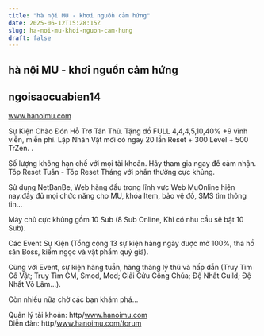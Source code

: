 ```yaml
---
title: "hà nội MU - khơi nguồn cảm hứng"
date: 2025-06-12T15:28:15Z
slug: ha-noi-mu-khoi-nguon-cam-hung
draft: false
---
```


## hà nội MU - khơi nguồn cảm hứng

## ngoisaocuabien14

www.hanoimu.com​

   Sự Kiện Chào Đón Hỗ Trợ Tân Thủ.​ Tặng đồ FULL   4,4,4,5,10,40% +9 vĩnh viễn, miễn   phí. 
Lập Nhân Vật mới có   ngay 20 lần Reset + 300 Level + 500 TrZen. 
.​  

Số lượng không hạn chế với mọi tài khoản. 
Hãy tham gia ngay để cảm nhận.​  
Tốp Reset Tuần - Tốp   Reset Tháng với phần thưởng cực khủng. 

Sử  dụng NetBanBe, Web   hàng đầu trong lĩnh vực Web MuOnline hiện nay.đầy đủ mọi chức năng cho   MU, khóa Item, bảo vệ đồ, SMS tìm thông  tin...  
     
Máy chủ cực khủng gồm   10 Sub (8 Sub Online, Khi có nhu cầu sẽ bật 10   Sub). 

Các Event Sự Kiện   (Tổng cộng 13 sự kiện hàng ngày được mở 100%, tha hồ săn Boss, kiếm  ngọc  và vật phẩm quý giá). 

Cùng với Event, sự   kiện hàng tuần, hàng thàng lý thú và hấp dẫn (Truy Tìm Cổ   Vật; Truy Tìm GM, Smod, Mod; Giải Cứu Công Chúa; Đệ Nhất Guild; Đệ   Nhất Võ Lâm...). 


Còn nhiều nữa chờ các bạn khám phá...
     



Quản lý tài   khoản:   http/www.hanoimu.com   
Diễn   đàn:   http/www.hanoimu.com/forum
